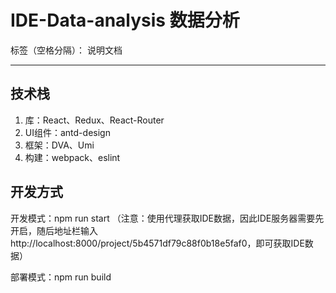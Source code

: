 # IDE-Data-analysis  数据分析

标签（空格分隔）： 说明文档

---

技术栈
---

 1. 库：React、Redux、React-Router
 2. UI组件：antd-design
 3. 框架：DVA、Umi
 4. 构建：webpack、eslint

开发方式
--

 开发模式：npm run start 
 （注意：使用代理获取IDE数据，因此IDE服务器需要先开启，随后地址栏输入http://localhost:8000/project/5b4571df79c88f0b18e5faf0，即可获取IDE数据）
 
 部署模式：npm run build
